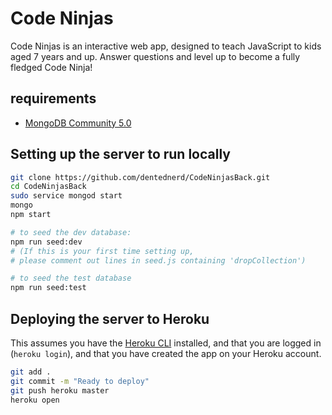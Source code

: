 # Code Ninjas

Code Ninjas is an interactive web app, designed to teach JavaScript to kids aged 7 years and up. Answer questions and level up to become a fully fledged Code Ninja!

## requirements

- [MongoDB Community 5.0](https://docs.mongodb.com/manual/administration/install-community/)

## Setting up the server to run locally


```bash
git clone https://github.com/dentednerd/CodeNinjasBack.git
cd CodeNinjasBack
sudo service mongod start
mongo
npm start

# to seed the dev database:
npm run seed:dev
# (If this is your first time setting up,
# please comment out lines in seed.js containing 'dropCollection')

# to seed the test database
npm run seed:test
```

## Deploying the server to Heroku

This assumes you have the [Heroku CLI](https://devcenter.heroku.com/articles/heroku-cli) installed, and that you are logged in (`heroku login`), and that you have created the app on your Heroku account.

```bash
git add .
git commit -m "Ready to deploy"
git push heroku master
heroku open
```
